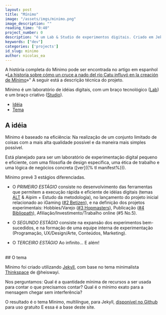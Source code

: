 ```yaml
---
layout: post
title: "Mínimo"
image: "/assets/imgs/minimo.png"
image_description: ""
reading_time: "0:40"
project_number: 0
description: "é um Lab & Studio de experimentos digitais. Criado em Jekyll com ♥"
keywords: ["dev"]
categories: ['projects']
id_slug: minimo
author: nicolas_ea
---
```


<div class="alert alert-warning" role="alert">
  A história completa do Mínimo pode ser encontrada no artigo em espanhol «<a hreflang="es" href="https://blog.minimo.io/al-santo-pepe/historia-creacion-de-minimo/">La historia sobre cómo un cruce a nado del río Catu influyó en la creación de Mínimo</a>»" A seguir está a descrição técnica do projeto.
</div>

Mínimo é um laboratório de idéias digitais, com um braço tecnológico
(<a href="{% tl projects %}">Lab</a>) e um braço criativo (<a target="_blank" href="{{ site.instagram_username }}">Studio</a>).

* <a href="#a-idéia">Idéia</a>
* <a href="#o-tema">Tema</a>

## A idéia

Mínimo é baseado na eficiência: Na realização de
um conjunto limitado de coisas com a mais alta qualidade possível e da maneira mais simples possível.

Está planejado para ser um laboratório de experimentação digital pequeno e eficiente, com uma filosofia de design específica, uma ética de trabalho e uma lógica de negócios concreta ([ver]({% tl manifest%})).

Mínimo prevê 3 estágios diferenciadas.

* O <i class="bg-black">PRIMEIRO ESTÁGIO</i> consiste no desenvolvimento das ferramentas
que permitem a execução rápida e eficiente de idéias digitais (temas [ALT](/pt/2019/10-alt-template/) & Aipim + Estudo da metodologia),
no lançamento do projeto inicial relacionado ao iGaming ([#2 Betizen](/pt/2019/3/)), e na definição dos projetos experimentais:
Hobbies/Varejo ([#3 Hopmasters](/pt/2020/hopmasters/)), Publicação ([#4 Bibliopath](/pt/2020/bibliopath/)), Afiliação/Investimento/Trabalho online (#5 No.5).


* O <i class="bg-black">SEGUNDO ESTÁGIO</i> consiste na expansão dos experimentos bem-sucedidos,
e na formação de uma equipe interna de experimentação (Programação, UX/Design/Arte, Conteúdos, Marketing).

* O <i class="bg-black">TERCEIRO ESTÁGIO</i> Ao infinito... E além! <i class="fas fa-rocket"></i>


<br>
## O tema

Mínimo foi criado utilizando [Jekyll](https://jekyllrb.com/), com base no tema minimalista [Thinkspace](https://github.com/heiswayi/thinkspace) de @heiswayi.

Nos perguntamos:
Qual é a quantidade mínima de recursos a ser usada para contar o que precisamos
contar? Qual é o mínimo exato para a mensagem chegar sem interferência?

O resultado é o tema Mínimo, multilíngue, para Jekyll, [disponível no Github](https://github.com/minimo-io/minimo) para uso gratuito <i class="fas fa-hand-rock" > </i> E essa é a base deste site.

<br>
